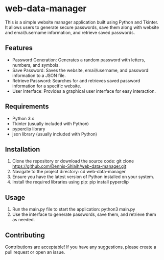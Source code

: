 # web-data-manager

This is a simple website manager application built using Python and Tkinter. It allows users to generate secure passwords, save them along with website and email/username information, and retrieve saved passwords.

## Features
* Password Generation: Generates a random password with letters, numbers, and symbols.
* Save Password: Saves the website, email/username, and password information to a JSON file.
* Retrieve Password: Searches for and retrieves saved password information for a specific website.
* User Interface: Provides a graphical user interface for easy interaction.

## Requirements

* Python 3.x
* Tkinter (usually included with Python)
* pyperclip library
* json library (usually included with Python)

## Installation
1. Clone the repository or download the source code:
   git clone https://github.com/Dennis-Shlaih/web-data-manager.git
2. Navigate to the project directory:
   cd web-data-manager
3. Ensure you have the latest version of Python installed on your system.
4. Install the required libraries using pip:
   pip install pyperclip

## Usage
1. Run the main.py file to start the application: python3 main.py
2. Use the interface to generate passwords, save them, and retrieve them as needed.

## Contributing

Contributions are acceptable! If you have any suggestions, please create a pull request or open an issue.





